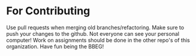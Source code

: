 # For Contributing
Use pull requests when merging old branches/refactoring.
Make sure to push your changes to the github. Not everyone can see your personal computer!
Work on assignments should be done in the other repo's of this organization.
Have fun being the BBEG!